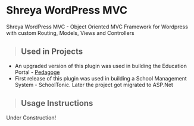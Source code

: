 # Shreya WordPress MVC
Shreya WordPress MVC - Object Oriented MVC Framework for Wordpress with custom Routing, Models, Views and Controllers

>## Used in Projects
* An upgraded version of this plugin was used in building the Education Portal - [Pedagoge](http://www.pedagoge.com)
* First release of this plugin was used in building a School Management System - SchoolTonic. Later the project got migrated to ASP.Net

>## Usage Instructions
Under Construction!
